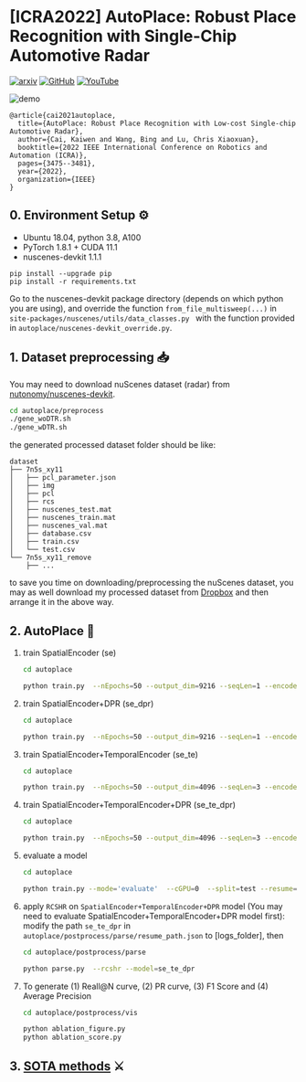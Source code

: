 # [ICRA2022] AutoPlace: Robust Place Recognition with Single-Chip Automotive Radar

[![arxiv](https://img.shields.io/badge/arXiv-2109.08652-%23B31C1B?style=flat)](https://arxiv.org/abs/2109.08652)
[![GitHub](https://img.shields.io/website?label=Project%20Page&up_message=Up&url=https%3A%2F%2Fwww.csc.liv.ac.uk%2F~ramdrop%2Fautoplace.html)](https://www.csc.liv.ac.uk/~ramdrop/autoplace.html)
[![YouTube](https://img.shields.io/youtube/views/d_-ZYJhgGIk?label=YouTube&style=flat)](https://www.youtube.com/watch?v=d_-ZYJhgGIk&ab_channel=KaiwenCai)

![demo](demo.gif)

```shell
@article{cai2021autoplace,
  title={AutoPlace: Robust Place Recognition with Low-cost Single-chip Automotive Radar},
  author={Cai, Kaiwen and Wang, Bing and Lu, Chris Xiaoxuan},
  booktitle={2022 IEEE International Conference on Robotics and Automation (ICRA)},
  pages={3475--3481},
  year={2022},
  organization={IEEE}  
}
```

## 0. Environment Setup  ⚙️

* Ubuntu 18.04, python 3.8, A100
* PyTorch 1.8.1 + CUDA 11.1
* nuscenes-devkit 1.1.1

```
pip install --upgrade pip
pip install -r requirements.txt
```

Go to the nuscenes-devkit package directory (depends on which python you are using), and override the function `from_file_multisweep(...)` in `site-packages/nuscenes/utils/data_classes.py ` with the function provided in `autoplace/nuscenes-devkit_override.py`.

## 1. Dataset preprocessing 📥

You may need to download nuScenes dataset (radar) from [nutonomy/nuscenes-devkit](https://github.com/nutonomy/nuscenes-devkit).

```bash
cd autoplace/preprocess
./gene_woDTR.sh
./gene_wDTR.sh
```

the generated processed dataset folder should be like:

```
dataset
├── 7n5s_xy11
│   ├── pcl_parameter.json
│   ├── img
│   ├── pcl
│   ├── rcs
│   ├── nuscenes_test.mat
│   ├── nuscenes_train.mat
│   ├── nuscenes_val.mat
│   ├── database.csv
│   ├── train.csv
│   └── test.csv
└── 7n5s_xy11_remove
    ├── ...
```

to save you time on downloading/preprocessing the nuScenes dataset, you may as well download my processed dataset from [Dropbox](https://www.dropbox.com/s/yaqn1qa48ot4s9g/dataset.zip?dl=0) and then arrange it in the above way.

## 2. AutoPlace 🚗

1. train SpatialEncoder (se)

   ```bash
   cd autoplace

   python train.py  --nEpochs=50 --output_dim=9216 --seqLen=1 --encoder_dim=256 --net=autoplace --logsPath=logs_autoplace --cGPU=0 --split=val --imgDir='dataset/7n5s_xy11/img' --structDir='dataset/7n5s_xy11'
   ```
2. train SpatialEncoder+DPR (se_dpr)

   ```bash
   cd autoplace

   python train.py  --nEpochs=50 --output_dim=9216 --seqLen=1 --encoder_dim=256 --net=autoplace --logsPath=logs_autoplace --cGPU=0 --split=val --imgDir='dataset/7n5s_xy11_removal/img' --structDir='dataset/7n5s_xy11'
   ```
3. train SpatialEncoder+TemporalEncoder (se_te)

   ```bash
   cd autoplace

   python train.py  --nEpochs=50 --output_dim=4096 --seqLen=3 --encoder_dim=256 --net=autoplace --logsPath=logs_autoplace --cGPU=0 --split=val --imgDir='dataset/7n5s_xy11/img' --structDir='dataset/7n5s_xy11'
   ```
4. train SpatialEncoder+TemporalEncoder+DPR (se_te_dpr)

   ```bash
   cd autoplace

   python train.py  --nEpochs=50 --output_dim=4096 --seqLen=3 --encoder_dim=256 --net=autoplace --logsPath=logs_autoplace --cGPU=0 --split=val --imgDir='dataset/7n5s_xy11_removal/img' --structDir='dataset/7n5s_xy11'

   ```
5. evaluate a model

   ```bash
   cd autoplace

   python train.py --mode='evaluate'  --cGPU=0  --split=test --resume=[logs_folder]
   ```
6. apply `RCSHR` on `SpatialEncoder+TemporalEncoder+DPR` model (You may need to evaluate SpatialEncoder+TemporalEncoder+DPR model first): modify the path `se_te_dpr` in `autoplace/postprocess/parse/resume_path.json` to [logs_folder], then

   ```bash
   cd autoplace/postprocess/parse 

   python parse.py  --rcshr --model=se_te_dpr
   ```
7. To generate (1) Reall@N curve, (2) PR curve, (3) F1 Score and (4) Average Precision

   ```bash
   cd autoplace/postprocess/vis

   python ablation_figure.py 
   python ablation_score.py 
   ```

## 3. [SOTA methods](https://github.com/ramdrop/AutoPlace/blob/main/SOTA.md) ⚔
